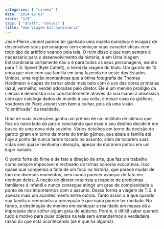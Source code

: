 ```yaml
---
categories: [ "cinema" ]
date: "2014-12-01"
stars: "3/5"
tags: [ "draft", "movies" ]
title: "Uma Viagem Extraordinária"
---
```

Jean-Pierre Jeunet parece ter ganhado uma muleta narrativa: é incapaz
de desenvolver seus personagens sem esmiuçar suas características com
todo tipo de artifício voando pela tela. O ruim disso é que nem sempre
é necessário para o desenvolvimento da história, e em Uma Viagem
Extraordinária certamente não o é para todos os seus personagens,
exceto para T.S. Spivet (Kyle Catlett), o herói da viagem do título. Um
garoto de 10 anos que vive com sua família em uma fazenda no oeste
dos Estados Unidos, uma região montanhosa que a ótima fotografia de
Thomas Hardmeier é capaz de tornar ainda mais bela com o uso das cores
primárias (azul, vermelho, verde) adoradas pelo diretor. Ele é um
menino prodígio da ciência e demonstra isso constantemente através
da sua maneira obsessiva com que cataloga dados do mundo à sua volta,
e nesse caso os gráficos voadores de Piere Jeunet vem bem a calhar,
pois dá uma visão "cientificada" da realidade.

Uma de suas invenções ganha um prêmio de um instituto de ciência
que fica do outro lado do país e concluindo que esse é seu destino
decide ir em busca de uma nova vida sozinho. Vários detalhes em torno
da decisão do garoto giram em torno da morte do irmão gêmeo, que
abala a família até hoje a ponto de nunca terem tocado no assunto,
além de tocarem suas vidas sem quase nenhuma interação, apesar de
morarem juntos em um lugar isolado.

O ponto forte do filme é de fato a direção de arte, que faz um trabalho
como sempre impecável e recheado de trilhas sonoras evocativas. Isso
quase que compensa a falta de um foco na história, que parece mudar de
tom em diversos momentos, sem nunca parecer avançar de fato em nenhum
deles. A noção do diretor-roteirista a respeito de problemas familiares
é infantil e nunca consegue atingir um grau de complexidade a ponto de
nos importarmos com o assunto. Dessa forma a viagem de T.S. é apenas
mais um acontecimento entre outros. Tanto assim o é que quando sua
família o reencontra a percepção é que nada parece ter mudado. No
fundo, a obstinação do menino em esmiuçar a realidade em mapas dá
a impressão dele sofrer algum grau de autismo. Porém, é difícil
saber quando tudo é motivo para pular objetos na tela sem entendermos
a verdadeira razão do que está acontecendo (se é que há alguma).
